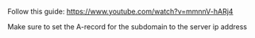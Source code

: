 Follow this guide: https://www.youtube.com/watch?v=mmnnV-hARj4

Make sure to set the A-record for the subdomain to the server ip address
